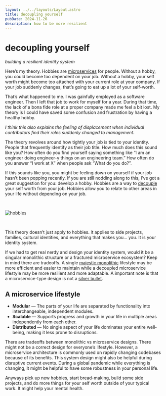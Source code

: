 ```yaml
---
layout: ../../layouts/Layout.astro
title: decoupling yourself
pubDate: 2024-11-26
description: how to be more resilient
---
```


# decoupling yourself
_building a resilient identity system_

Here’s my theory. Hobbies are <a href="https://www.youtube.com/watch?v=y8OnoxKotPQ">microservices</a> for people. Without a hobby, you could become too dependent on your job. Without a hobby, your self worth might become too attached with your current role at your company. If your job suddenly changes, that’s going to eat up a lot of your self-worth.

That’s what happened to me. I was gainfully employed as a software engineer. Then I left that job to work for myself for a year. During that time, the lack of a bona fide role at a proper company made me feel a bit lost. My theory is I could have saved some confusion and frustration by having a healthy hobby.

_I think this also explains the feeling of displacement when individual contributors find their roles suddenly changed to management._ 

The theory revolves around how tightly your job is tied to your identity. People that frequently identify as their job title. How much does this sound like you? How often do you find yourself saying something like “I am an engineer doing engineer-y things on an engineering team.” How often do you answer “I work at X” when people ask “What do you do?”.

If this sounds like you, you might be feeling down on yourself if your job hasn’t been popping recently. If you are still nodding along to this, I’ve got a great suggestion for you: develop a hobby. Hobbies are a way to <a href="https://en.wikipedia.org/wiki/Coupling_(computer_programming)">decouple</a> your self worth from your job. Hobbies allow you to relate to other areas in your life without depending on your job.

<br/>

![hobbies](/images/hobbies.jpg)

<br/>

This theory doesn’t just apply to hobbies. It applies to side projects, families, cultural identities, and everything that makes you… you. It is your identity system.

If we had to get real nerdy and design your identity system, would it be a singular monolithic structure or a fractured microservice ecosystem? Keep in mind there are tradeoffs. A single <a href="https://signalvnoise.com/svn3/the-majestic-monolith/">majestic monolithic</a> lifestyle may be more efficient and easier to maintain while a decoupled microservice lifestyle may be more resilient and more adaptable. A important note is that a microservice-type design is not a <a href="https://en.wikipedia.org/wiki/Microservices#Criticism_and_concerns">silver bullet</a>.

## A microservice lifestyle

- **Modular** — The parts of your life are separated by functionality into interchangeable, independent modules.
- **Scalable** — Supports progress and growth in your life in multiple areas independently from each other.
- **Distributed** — No single aspect of your life dominates your entire well-being, making it less prone to disruptions.

There are tradeoffs between monolithic vs microservice designs. There might not be a correct design for everyone’s lifestyle. However, a microservice architecture is commonly used on rapidly changing codebases because of its benefits. This system design might also be helpful during disruptive current events. During a global pandemic while everything is changing, it might be helpful to have some robustness in your personal life.

Anyways pick up new hobbies, start bread-making, build some side projects, and do more things for your self worth outside of your typical work. It might help your mental health.
